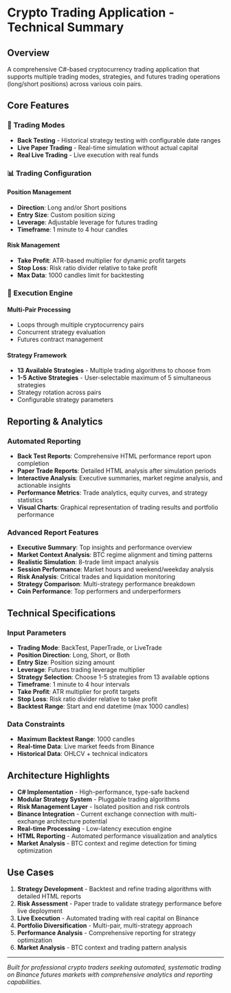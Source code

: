 # Crypto Trading Application - Technical Summary

## Overview
A comprehensive C#-based cryptocurrency trading application that supports multiple trading modes, strategies, and futures trading operations (long/short positions) across various coin pairs.

## Core Features

### 🎯 Trading Modes
- **Back Testing** - Historical strategy testing with configurable date ranges
- **Live Paper Trading** - Real-time simulation without actual capital  
- **Real Live Trading** - Live execution with real funds

### 📊 Trading Configuration

#### Position Management
- **Direction**: Long and/or Short positions
- **Entry Size**: Custom position sizing
- **Leverage**: Adjustable leverage for futures trading
- **Timeframe**: 1 minute to 4 hour candles

#### Risk Management
- **Take Profit**: ATR-based multiplier for dynamic profit targets
- **Stop Loss**: Risk ratio divider relative to take profit
- **Max Data**: 1000 candles limit for backtesting

### 🔄 Execution Engine

#### Multi-Pair Processing
- Loops through multiple cryptocurrency pairs
- Concurrent strategy evaluation
- Futures contract management

#### Strategy Framework
- **13 Available Strategies** - Multiple trading algorithms to choose from
- **1-5 Active Strategies** - User-selectable maximum of 5 simultaneous strategies
- Strategy rotation across pairs  
- Configurable strategy parameters

## Reporting & Analytics

### Automated Reporting
- **Back Test Reports**: Comprehensive HTML performance report upon completion
- **Paper Trade Reports**: Detailed HTML analysis after simulation periods
- **Interactive Analysis**: Executive summaries, market regime analysis, and actionable insights
- **Performance Metrics**: Trade analytics, equity curves, and strategy statistics
- **Visual Charts**: Graphical representation of trading results and portfolio performance

### Advanced Report Features
- **Executive Summary**: Top insights and performance overview
- **Market Context Analysis**: BTC regime alignment and timing patterns
- **Realistic Simulation**: 8-trade limit impact analysis
- **Session Performance**: Market hours and weekend/weekday analysis
- **Risk Analysis**: Critical trades and liquidation monitoring
- **Strategy Comparison**: Multi-strategy performance breakdown
- **Coin Performance**: Top performers and underperformers

## Technical Specifications

### Input Parameters
- **Trading Mode**: BackTest, PaperTrade, or LiveTrade
- **Position Direction**: Long, Short, or Both
- **Entry Size**: Position sizing amount
- **Leverage**: Futures trading leverage multiplier
- **Strategy Selection**: Choose 1-5 strategies from 13 available options
- **Timeframe**: 1 minute to 4 hour intervals
- **Take Profit**: ATR multiplier for profit targets
- **Stop Loss**: Risk ratio divider relative to take profit
- **Backtest Range**: Start and end datetime (max 1000 candles)

### Data Constraints
- **Maximum Backtest Range**: 1000 candles
- **Real-time Data**: Live market feeds from Binance
- **Historical Data**: OHLCV + technical indicators

## Architecture Highlights

- **C# Implementation** - High-performance, type-safe backend
- **Modular Strategy System** - Pluggable trading algorithms
- **Risk Management Layer** - Isolated position and risk controls
- **Binance Integration** - Current exchange connection with multi-exchange architecture potential
- **Real-time Processing** - Low-latency execution engine
- **HTML Reporting** - Automated performance visualization and analytics
- **Market Analysis** - BTC context and regime detection for timing optimization

## Use Cases

1. **Strategy Development** - Backtest and refine trading algorithms with detailed HTML reports
2. **Risk Assessment** - Paper trade to validate strategy performance before live deployment
3. **Live Execution** - Automated trading with real capital on Binance
4. **Portfolio Diversification** - Multi-pair, multi-strategy approach
5. **Performance Analysis** - Comprehensive reporting for strategy optimization
6. **Market Analysis** - BTC context and trading pattern analysis

---

*Built for professional crypto traders seeking automated, systematic trading on Binance futures markets with comprehensive analytics and reporting capabilities.*